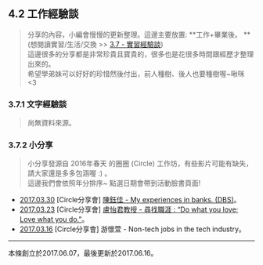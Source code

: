 ## 4.2 工作經驗談

> 分享的內容，小編會慢慢的更新整理。這邊主要放置: **工作+畢業後。 **\(想閱讀實習/生活/交換 &gt;&gt; [3.7 - 實習經驗談](/3-7-shi-xi-jing-yan-tan.md)\)  
> 這邊很多的分享都是非常珍貴且寶貴的，很多也是花很多時間跟經歷才整理出來的。  
> 希望學弟妹可以好好的珍惜然後付出，前人種樹、後人也要種樹喔~啾咪 &lt;3

### 3.7.1 文字經驗談

> 尚無資料來源。

### 3.7.2 小分享

> 小分享發源自 2016年春天 的圈圈 \(Circle\) 工作坊，有些影片可能有缺失，請大家還是多多包涵喔 :\) 。  
> 這邊我們會依照年分排序~ 點選日期會帶到活動臉書頁面!

* [2017.03.30](https://www.facebook.com/events/1899410143636822) \[Circle分享會\] [陳鈺佳 - My experiences in banks. \(DBS\)](https://www.youtube.com/watch?v=YvmNgsFoJck)。
* [2017.03.23](https://www.facebook.com/events/1308140982599506) \[Circle分享會\] [盧怡君教授 - 尋找職涯 : “Do what you love; Love what you do.”](https://www.youtube.com/watch?v=TE20KaG8X2A)。
* [2017.03.16](https://www.facebook.com/events/1850935618507462) \[Circle分享會\] 游懷萱 - Non-tech jobs in the tech industry。

---

本條創立於2017.06.07，最後更新於2017.06.16。

